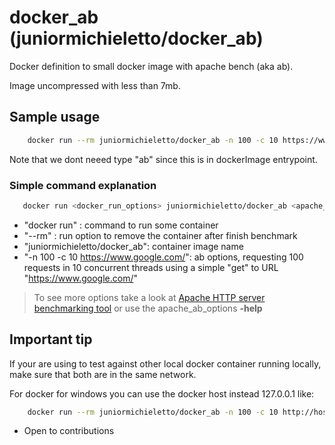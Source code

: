 # docker_ab (juniormichieletto/docker_ab)

Docker definition to small docker image with apache bench (aka ab).

Image uncompressed with less than 7mb.

## Sample usage

```bash
    docker run --rm juniormichieletto/docker_ab -n 100 -c 10 https://www.google.com/
```

Note that we dont neeed type "ab" since this is in dockerImage entrypoint.

### Simple command explanation

 ```bash
    docker run <docker_run_options> juniormichieletto/docker_ab <apache_ab_options>
 ```

- "docker run" : command to run some container
- "--rm" : run option to remove the container after finish benchmark
- "juniormichieletto/docker_ab": container image name
- "-n 100 -c 10 https://www.google.com/": ab options, requesting 100 requests in 10 concurrent threads using a simple "get" to URL "https://www.google.com/"

> To see more options take a look at [Apache HTTP server benchmarking tool](https://httpd.apache.org/docs/2.4/programs/ab.html)
> or use the apache_ab_options **-help**

## Important tip

If your are using to test against other local docker container running locally, make sure that both are in the same network.

For docker for windows you can use the docker host instead 127.0.0.1 like:

```bash
    docker run --rm juniormichieletto/docker_ab -n 100 -c 10 http://host.docker.internal:8081/api/test
```

- Open to contributions
